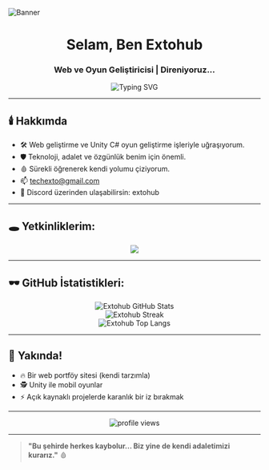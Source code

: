 ![Banner](https://tr.pinterest.com/pin/1042442645000459319/)


<h1 align="center">Selam, Ben Extohub</h1>
<h3 align="center">Web ve Oyun Geliştiricisi | Direniyoruz...</h3>

<p align="center">
  <img src="https://readme-typing-svg.demolab.com?font=Courier+Prime&size=24&pause=1000&color=FF0000&center=true&vCenter=true&width=435&lines=Adalet+mi%3F+Kendimiz+Yapıyoruz...;Web+Geliştirici;Oyun+Geliştirici;Yolumu+Kendim+Çiziyorum." alt="Typing SVG" />
</p>

---

## 🕯️ Hakkımda

- 🛠️ Web geliştirme ve Unity C# oyun geliştirme işleriyle uğraşıyorum.
- 🛡️ Teknoloji, adalet ve özgünlük benim için önemli.
- 🩸 Sürekli öğrenerek kendi yolumu çiziyorum.
- 📫 techexto@gmail.com
- 🧩 Discord üzerinden ulaşabilirsin: extohub

---

## 🕳️ Yetkinliklerim:

<div align="center">
  <img src="https://skillicons.dev/icons?i=html,css,csharp,unity,git,github" />
</div>

---

## 🕶️ GitHub İstatistikleri:

<p align="center">
  <img src="https://github-readme-stats.vercel.app/api?username=extohub&show_icons=true&theme=dark&hide_border=true&icon_color=ff0000&title_color=ff0000" alt="Extohub GitHub Stats" />
  <br />
  <img src="https://github-readme-streak-stats.herokuapp.com/?user=extohub&theme=dark&hide_border=true&fire=ff0000" alt="Extohub Streak" />
  <br />
  <img src="https://github-readme-stats.vercel.app/api/top-langs/?username=extohub&layout=compact&theme=dark&hide_border=true&title_color=ff0000" alt="Extohub Top Langs" />
</p>

---

## 🦂 Yakında!

- 🔥 Bir web portföy sitesi (kendi tarzımla)
- 🕵️ Unity ile mobil oyunlar
- ⚡ Açık kaynaklı projelerde karanlık bir iz bırakmak

---

<p align="center">
  <img src="https://komarev.com/ghpvc/?username=extohub&label=Ziyaretçi&color=ff0000&style=flat" alt="profile views" />
</p>

---

> **"Bu şehirde herkes kaybolur... Biz yine de kendi adaletimizi kurarız."** 🩸
